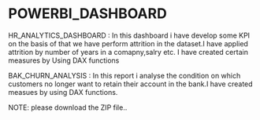 # POWERBI_DASHBOARD
HR_ANALYTICS_DASHBOARD :
In this dashboard i have develop some KPI on the basis of that we have perform attrition in the dataset.I have applied attrition by number of years in a comapny,salry etc.
I have created certain measures by Using DAX functions




BAK_CHURN_ANALYSIS :
In this report i analyse the condition on which customers no longer want to retain their account in the bank.I have created measues by using DAX functions.


NOTE:
please download the ZIP file..

